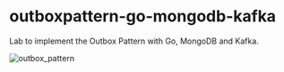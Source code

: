 # outboxpattern-go-mongodb-kafka
Lab to implement the Outbox Pattern with Go, MongoDB and Kafka.

![outbox_pattern](https://github.com/nicolascb/outboxpattern-go-mongodb-kafka/assets/1793185/a90de4d5-18e7-4d3f-b6c1-662c30bbfede)

